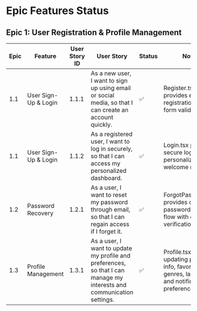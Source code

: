# Epic Features Status

## Epic 1: User Registration & Profile Management

| Epic | Feature | User Story ID | User Story | Status | Notes |
|------|---------|---------------|------------|--------|-------|
| 1.1 | User Sign-Up & Login | 1.1.1 | As a new user, I want to sign up using email or social media, so that I can create an account quickly. | ✅ | Register.tsx provides email registration with form validation |
| 1.1 | User Sign-Up & Login | 1.1.2 | As a registered user, I want to log in securely, so that I can access my personalized dashboard. | ✅ | Login.tsx provides secure login with personalized welcome message |
| 1.2 | Password Recovery | 1.2.1 | As a user, I want to reset my password through email, so that I can regain access if I forget it. | ✅ | ForgotPassword.tsx provides complete password reset flow with email verification |
| 1.3 | Profile Management | 1.3.1 | As a user, I want to update my profile and preferences, so that I can manage my interests and communication settings. | ✅ | Profile.tsx allows updating personal info, favorite genres, language, and notification preferences |